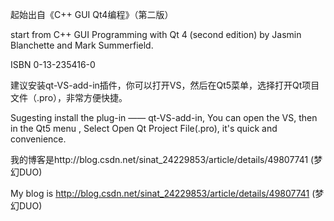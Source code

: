 起始出自《C++ GUI Qt4编程》（第二版）

start from C++ GUI Programming with Qt 4 (second edition)
by Jasmin Blanchette and Mark Summerfield.

ISBN 0-13-235416-0

建议安装qt-VS-add-in插件，你可以打开VS，然后在Qt5菜单，选择打开Qt项目文件（.pro），非常方便快捷。

Sugesting install the plug-in —— qt-VS-add-in,  You can open the VS, then in the Qt5 menu , Select Open Qt Project File(.pro), it's quick and convenience.

我的博客是http://blog.csdn.net/sinat_24229853/article/details/49807741 (梦幻DUO)

My blog is http://blog.csdn.net/sinat_24229853/article/details/49807741 (梦幻DUO)
